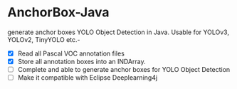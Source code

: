 # AnchorBox-Java
generate anchor boxes YOLO Object Detection in Java. Usable for YOLOv3, YOLOv2, TinyYOLO etc.-

- [x] Read all Pascal VOC annotation files
- [x] Store all annotation boxes into an INDArray.
- [ ] Complete and able to generate anchor boxes for YOLO Object Detection 
- [ ] Make it compatible with Eclipse Deeplearning4j
